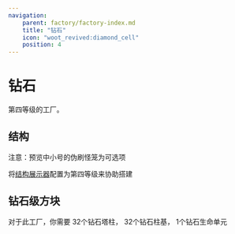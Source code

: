 ```yaml
---
navigation:
    parent: factory/factory-index.md
    title: "钻石"
    icon: "woot_revived:diamond_cell"
    position: 4
---
```

# 钻石

第四等级的工厂。

## 结构

注意：预览中小号的伪刷怪笼为可选项

将<ItemImage id="layout" scale="0.5"/>[结构展示器](../machines-blocks/layout.md#copper)配置为第四等级来协助搭建

<GameScene zoom="2.5" interactive={true}>
    <ImportStructure src="../assets/factory/diamond.snbt" />
    <IsometricCamera yaw="195" pitch="6" />
</GameScene>

## 钻石级方块

<Row>
  <BlockImage id="diamond_pylon" scale="4" p:attached="true" />
  <BlockImage id="diamond_plinth" scale="4" p:attached="true" />
  <BlockImage id="diamond_cell" scale="4" p:attached="true" />
</Row>


对于此工厂，你需要
32个<ItemImage id="diamond_pylon" scale="0.5"/>钻石塔柱，
32个<ItemImage id="diamond_plinth" scale="0.5"/>钻石柱基，
1个<ItemImage id="diamond_cell" scale="0.5"/>钻石生命单元

<Row>
  <RecipeFor id="diamond_pylon" />
  <RecipeFor id="diamond_plinth" />
  <RecipeFor id="diamond_cell" />
</Row>